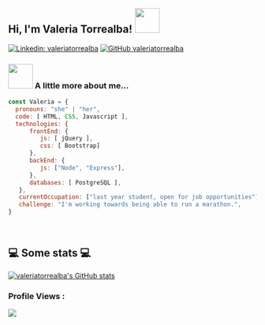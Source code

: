 <h2> Hi, I'm Valeria Torrealba! 
  <img src="https://media.giphy.com/media/mGcNjsfWAjY5AEZNw6/giphy.gif" width="50">
</h2>


[![Linkedin: valeriatorrealba](https://img.shields.io/badge/-valeriatorrealba-blue?style=flat-square&logo=Linkedin&logoColor=white&link=https://www.linkedin.com/in/valeriatorrealba/)](https://www.linkedin.com/in/valeriatorrealba/)
[![GitHub valeriatorrealba](https://img.shields.io/github/followers/valeriatorrealba?label=follow&style=social)](https://github.com/valeriatorrealba)



### <img src="https://media.giphy.com/media/VgCDAzcKvsR6OM0uWg/giphy.gif" width="50"> A little more about me...  

```javascript
const Valeria = {
  pronouns: "she" | "her",
  code: [ HTML, CSS, Javascript ],
  technologies: {
      frontEnd: {
         js: [ jQuery ],
         css: [ Bootstrap]
      },
      backEnd: {
         js: ["Node", "Express"],
      },
      databases: [ PostgreSQL ],
   },
   currentOccupation: ["last year student, open for job opportunities"],
   challenge: "I'm working towards being able to run a marathon.",
}
```
</br>
<h2>💻 Some stats 💻</h2>

[![valeriatorrealba's GitHub stats](https://github-readme-stats.vercel.app/api?username=valeriatorrealba)](https://github.com/valeriatorrealba/github-readme-stats)

 ### Profile Views :<br>
  <img src="https://profile-counter.glitch.me/valeriatorrealba/count.svg" />

<!--

import SoftwareDeveloper from 'thompsonemerson';

class Bio extends SoftwareDeveloper {
  name     = 'Emerson Thompson';
  title    = 'Software Engineer';
  company  = 'Pipoca Digital | Remote';
  location = 'Fortaleza, CE';
}

class Skills extends SoftwareDeveloper {
  languages  = ['JavaScript', 'PHP'];
  databases  = ['MySQL', 'MongoDB', 'PostgreSQL'];
  frameworks = ['React', 'React Native', 'Angular', 'GraphQL'];
}




<img align='right' src="https://media.giphy.com/media/ieyl9zmCjO4b4t6qoY/giphy.gif" width="230">
[<img src="https://media.giphy.com/media/LnQjpWaON8nhr21vNW/giphy.gif" width="60"> <em><b>I love connecting with different people</b> so if you want to say <b>hi, I'll be happy to meet you more!</b> :)</em>
](url)
⭐️ From [@Thaiane](https://github.com/Thaiane)


**valeriatorrealba/valeriatorrealba** is a ✨ _special_ ✨ repository because its `README.md` (this file) appears on your GitHub profile.

Here are some ideas to get you started:

- 🔭 I’m currently working on ...
- 🌱 I’m currently learning ...
- 👯 I’m looking to collaborate on ...
- 🤔 I’m looking for help with ...
- 💬 Ask me about ...
- 📫 How to reach me: ...
- 😄 Pronouns: ...
- ⚡ Fun fact: ...
-->
